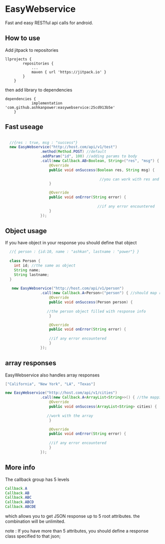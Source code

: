 # EasyWebservice 
Fast and easy RESTful api calls for android.

## How to use
Add jitpack to repositories
```
llprojects {
		repositories {
			...
			maven { url 'https://jitpack.io' }
		}
	}
``````

then add library to dependencies

`````
dependencies {
	        implementation 'com.github.ashkanpower:easywebservice:25cd913b5e'
	}
``````

## Fast useage

```JAVA

  //{res : true, msg : "success"}
  new EasyWebservice("http://host.com/api/v1/test")
				.method(Method.POST) //default
				.addParam("id", 100) //adding params to body
				.call(new Callback.AB<Boolean, String>("res", "msg") { //should map response params
					@Override
					public void onSuccess(Boolean res, String msg) {
          
                                           //you can work with res and msg which are in json response
					}

					@Override
					public void onError(String error) {
          
                                          //if any error encountered
					}
				});
```

## Object usage
If you have object in your response you should define that object
```JAVA
  //{ person : {id:10, name : "ashkan", lastname : "power"} }
  
  class Person {
    int id; //the same as object
    String name;
    String lastname;
  }
  
   new EasyWebservice("http://host.com/api/v1/person")
				.call(new Callback.A<Person>("person") { //should map response params
					@Override
					public void onSuccess(Person person) {
          
                   //the person object filled with response info
					}

					@Override
					public void onError(String error) {
          
                    //if any error encountered
					}
				});
````

## array responses 

EasyWebservice also handles array responses

```JAVA
["California", "New York", "LA", "Texas"]

new EasyWebservice("http://host.com/api/v1/cities")
				.call(new Callback.A<ArrayList<String>>() { //the mapping for root elements should be empty
					@Override
					public void onSuccess(ArrayList<String> cities) {
          
                   //work with the array
					}

					@Override
					public void onError(String error) {
          
                    //if any error encountered
					}
				});
```    

## More info
The callback group has 5 levels

```JAVA
Callback.A
Callback.AB
Callback.ABC
Callback.ABCD
Callback.ABCDE
```
which allows you to get JSON response up to 5 root attributes.
the combination will be unlimited.

note : If you have more than 5 attributes, you should define a response class specified to that json;
